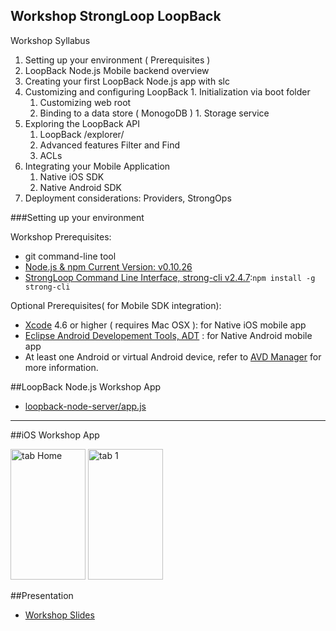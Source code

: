 Workshop StrongLoop LoopBack
---

Workshop Syllabus

1. Setting up your environment ( Prerequisites )
1. LoopBack Node.js Mobile backend overview
1. Creating your first LoopBack Node.js app with slc
  1. Customizing and configuring LoopBack
    1. Initialization via boot folder
	  1. Customizing web root
	  1. Binding to a data store ( MonogoDB )
    1. Storage service
1. Exploring the LoopBack API
	1. LoopBack /explorer/
	1. Advanced features Filter and Find
	1. ACLs
1. Integrating your Mobile Application
	1. Native iOS SDK
	1. Native Android SDK
1. Deployment considerations: Providers, StrongOps


###Setting up your environment

Workshop Prerequisites:

- git command-line tool
- [Node.js & npm Current Version: v0.10.26 ](http://nodejs.org/)
- [StrongLoop Command Line Interface, strong-cli v2.4.7](https://www.npmjs.org/package/strong-cli):```npm install -g strong-cli```

Optional Prerequisites( for Mobile SDK integration):

- [Xcode](https://developer.apple.com/) 4.6 or higher ( requires Mac OSX ): for Native iOS mobile app
- [Eclipse Android Developement Tools, ADT](http://developer.android.com/sdk/index.html) : for Native Android mobile app
- At least one Android or virtual Android device, refer to [AVD Manager](http://developer.android.com/tools/help/avd-manager.html) for more information.


##LoopBack Node.js Workshop App

- [loopback-node-server/app.js](loopback-node-server/app.js)

---

##iOS Workshop App

<img src="https://raw.github.com/mschmulen/workshop-strongloop-loopback/master/screenshots/workshop-app-ios-01.png" alt="tab Home" height="209" width="120">
<img src="https://raw.github.com/mschmulen/workshop-strongloop-loopback/master/screenshots/workshop-app-ios-02.png" alt="tab 1" height="209" width="120">


##Presentation

- [Workshop Slides](presentation/workshop/index.html)


